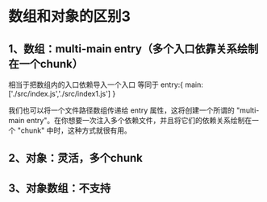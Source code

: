 # 数组和对象的区别3

## 1、数组：multi-main entry（多个入口依靠关系绘制在一个chunk）

相当于把数组内的入口依赖导入一个入口
等同于
entry:{
    main:['./src/index.js','./src/index1.js']
}

我们也可以将一个文件路径数组传递给 entry 属性，这将创建一个所谓的 "multi-main entry"。在你想要一次注入多个依赖文件，并且将它们的依赖关系绘制在一个 "chunk" 中时，这种方式就很有用。

## 2、对象：灵活，多个chunk

## 3、对象数组：不支持
